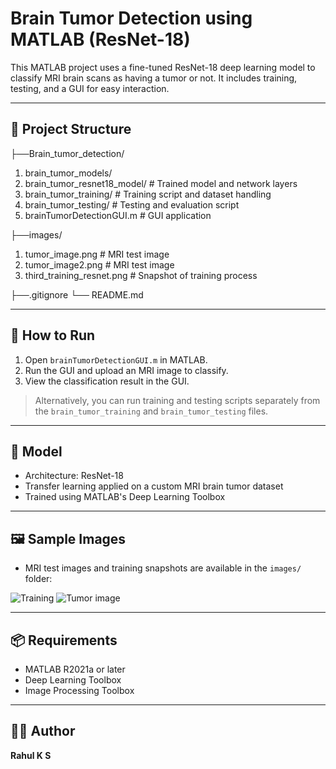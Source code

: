 # Brain Tumor Detection using MATLAB (ResNet-18)

This MATLAB project uses a fine-tuned ResNet-18 deep learning model to classify MRI brain scans as having a tumor or not. It includes training, testing, and a GUI for easy interaction.

---

## 📁 Project Structure

├──Brain_tumor_detection/
 1) brain_tumor_models/
 2) brain_tumor_resnet18_model/ # Trained model and network layers
 3) brain_tumor_training/ # Training script and dataset handling
 4) brain_tumor_testing/ # Testing and evaluation script
 5) brainTumorDetectionGUI.m # GUI application

├──images/
 1) tumor_image.png # MRI test image
 2) tumor_image2.png # MRI test image
 3) third_training_resnet.png # Snapshot of training process

├──.gitignore
└── README.md

---

## 🚀 How to Run

1. Open `brainTumorDetectionGUI.m` in MATLAB.
2. Run the GUI and upload an MRI image to classify.
3. View the classification result in the GUI.

> Alternatively, you can run training and testing scripts separately from the `brain_tumor_training` and `brain_tumor_testing` files.

---

## 🧠 Model

- Architecture: ResNet-18
- Transfer learning applied on a custom MRI brain tumor dataset
- Trained using MATLAB's Deep Learning Toolbox

---

## 🖼️ Sample Images

- MRI test images and training snapshots are available in the `images/` folder:

![Training](C:\Users\rahul\OneDrive\Documents\MATLAB\Brain_tumor_detection\images\third_training_resnet.png)
![Tumor image](C:\Users\rahul\OneDrive\Documents\MATLAB\Brain_tumor_detection\images\tumor_image.png)


---

## 📦 Requirements

- MATLAB R2021a or later
- Deep Learning Toolbox
- Image Processing Toolbox

---

## 🧑‍💻 Author

**Rahul K S**
